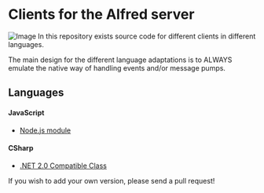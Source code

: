 # Clients for the Alfred server
![Image](http://i.imgur.com/kqJEONr.jpg)
In this repository exists source code for different clients in different languages.

The main design for the different language adaptations is to ALWAYS emulate the native way of handling events and/or message pumps.

## Languages

#### JavaScript
 - [Node.js module](/javascript/nodejs/README.md)
 

#### CSharp
 - [.NET 2.0 Compatible Class](/csharp/dotnet2/README.md)
 

If you wish to add your own version, please send a pull request!